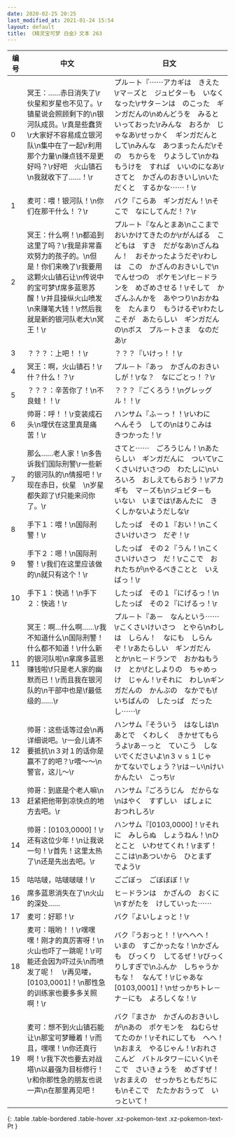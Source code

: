 ```yaml
---
date: 2020-02-25 20:25
last_modified_at: 2021-01-24 15:54
layout: default
title: 《精灵宝可梦 白金》文本 263
---
```

| 编号 | 中文 | 日文 |
| ---- | ---- | ---- |
| 0 | 冥王：……赤日消失了\r伙星和岁星也不见了。\r镇星说会照顾剩下的\n银河队成员。\r真是些蠢货\r大家好不容易成立银河队\n集中在了一起\r利用那个力量\n赚点钱不是更好吗？\r好吧　火山镇石\n我就收下了……！\r | プル－ト『⋯⋯アカギは　きえた\rマ－ズと　ジュピタ－も　いなくなった\rサタ－ンは　のこった　ギンガだんの\nめんどうを　みると　いっておった\rみんな　おろか　じゃなあ\rせっかく　ギンガだんとして\nみんな　あつまったんだ\rその　ちからを　りようして\nかねもうけを　すれば　いいのになあ\rさてと　かざんのおきいし\nいただくと　するかな⋯⋯！\r |
| 1 | 麦可：喂！银河队！\n你们在那干什么！？\r | バク『こらあ　ギンガだん！\nそこで　なにしてんだ！？\r |
| 2 | 冥王：什么啊！\n都追到这里了吗？\r我是非常喜欢努力的孩子的。\n但是！你们来晚了\r我要用这颗火山镇石让\n传说中的宝可梦\f席多蓝恩苏醒！\r并且操纵火山喷发\n来赚笔大钱！\r然后我就是新的银河队老大\n冥王！\r | プル－ト『なんとまあ\nここまで　おいかけてきたのか\rがんばる　こどもは　すき　だがなあ\nざんねん！　おそかったようだぞ\rわしは　この　かざんのおきいしで\nでんせつの　ポケモン\fヒ－ドランを　めざめさせる！\rそして　かざんふんかを　あやつり\nおかねを　たんまり　もうけるぞ\rわたしこそが　あたらしい　ギンガだんの\nボス　プル－トさま　なのだあ\r |
| 3 | ？？？：上吧！！\r | ？？？『いけっ！！\r |
| 4 | 冥王：啊，火山镇石！\r什？什么！？\r | プル－ト『あっ　かざんのおきいしが！\rな？　なにごとっ！？\r |
| 5 | ？？？：辛苦你了！\n不良蛙！！\r | ？？？『ごくろう！\nグレッグル！！\r |
| 6 | 帅哥：呼！！\r变装成石头\n埋伏在这里真是痛苦！\r | ハンサム『ふ－っ！！\rいわに　へんそう　しての\nはりこみは　きつかった！\r |
| 7 | 那么……老人家！\n多告诉我们国际刑警\r一些新的银河队的\n情报吧！\r现在赤日，伙星　\n岁星都失踪了\f只能来问你了。\r | さてと⋯⋯　ごろうじん！\nあたらしい　ギンガだんに　ついて\rこくさいけいさつの　わたしに\nいろいろ　おしえてもらおう！\rアカギも　マ－ズも\nジュピタ－も　いない　いまでは\fあんたに　きくしかないようだしな\r |
| 8 | 手下１：喂！\n国际刑警！\r | したっぱ　その１『おい！\nこくさいけいさつ　だぞ！\r |
| 9 | 手下２：嗯！\n国际刑警！\r我们在这里应该做的\n就只有这个！\r | したっぱ　その２『うん！\nこくさいけいさつ　だ！\rここで　おれたちが\nやるべきことと　いえばっ！\r |
| 10 | 手下１：快逃！\n手下２：快逃！\r | したっぱ　その１『にげるっ！\nしたっぱ　その２『にげるっ！\r |
| 11 | 冥王：啊…什么啊……\r我不知道什么\n国际刑警！什么都不知道！\r什么新的银河队啦\n拿席多蓝恩赚钱啦\f只是老人家的幽默而已！\r而且我在银河队的\n干部中也是\f最低级的……\r | プル－ト『あ－　なんという⋯⋯\rこくさいけいさつ　とやら\nわしは　しらん！　なにも　しらんぞ！\rあたらしい　ギンガだん　とか\nヒ－ドランで　おかねもうけ　とか\fとしよりの　ちゃめっけ　じゃん！\rそれに　わし\nギンガだんの　かんぶの　なかでも\fいちばんの　したっぱ　だったし⋯⋯\r |
| 12 | 帅哥：这些话等过会\n再详细说吧。\r一会儿请不要抵抗\n３对１的话你是赢不了的吧？\r喂～～\n警官，这儿～\r | ハンサム『そういう　はなしは\nあとで　くわしく　きかせてもらうよ\rあ－っと　ていこう　しないでくださいよ\n３ｖｓ１じゃ　かてないでしょう？\rは－い\nけいかんたい　こっち\r |
| 13 | 帅哥：到底是个老人嘛\n赶紧把他带到凉快点的地方去吧。\r | ハンサム『ごろうじん　だからな\nはやく　すずしい　ばしょに　おつれしろ\r |
| 14 | 帅哥：[0103,0000]！\r还有这位少年！\n让我说一句！\r首先！这里太热了\n还是先出去吧。\r | ハンサム『[0103,0000]！\rそれに　みしらぬ　しょうねん！\nひとこと　いわせてくれ！\rまず！　ここは\nあついから　ひとまず　でよう\r |
| 15 | 咕咕啵，咕啵啵啵！\r | ごごぼっ　ごぼぼぼ！\r |
| 16 | 席多蓝恩消失在了\n火山的深处…… | ヒ－ドランは　かざんの　おくに\nすがたを　けしていった⋯⋯ |
| 17 | 麦可：好耶！\r | バク『よいしょっと！\r |
| 18 | 麦可：哦哟！！\r嘿嘿嘿！刚才的真厉害呀！\n火山也吓了一跳呢！\r可能还会因为吓过头\n而喷发了呢！　\r再见喽，[0103,0001]！\n那性急的训练家也要多多关照啊！\r | バク『うおっと！！\rヘヘヘ！　いまの　すごかったな！\nかざんも　びっくり　してるぜ！\rびっくりしすぎで\nふんか　しちゃうかもな！　なんて！\rじゃあな　[0103,0001]！\nせっかちトレ－ナ－にも　よろしくな！\r |
| 19 | 麦可：想不到火山镇石能让\n那宝可梦睡着！\r而且，嘿嘿！\n你还真行啊！\r我下次也要去对战塔\n以最强为目标修行！\r和你那性急的朋友也说一声\n在那里再见吧！ | バク『まさか　かざんのおきいしが\nあの　ポケモンを　ねむらせてたのか！\rそれにしても　へへ！\nおまえ　やるじゃん！\rおれさ　こんど　バトルタワ－にいく\nそこで　さいきょうを　めざすぜ！\rおまえの　せっかちともだちにも\nそこで　たたかおうって　いっといて！ |
{: .table .table-bordered .table-hover .xz-pokemon-text .xz-pokemon-text-Pt }